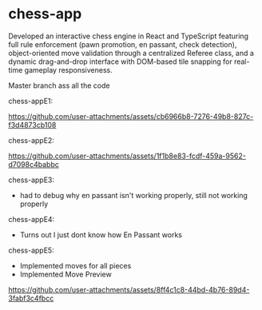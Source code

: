 # chess-app
Developed an interactive chess engine in React and TypeScript featuring full rule enforcement (pawn promotion, en passant, check detection), object-oriented move validation through a centralized Referee class, and a dynamic drag-and-drop interface with DOM-based tile snapping for real-time gameplay responsiveness.

Master branch ass all the code

chess-appE1:

https://github.com/user-attachments/assets/cb6966b8-7276-49b8-827c-f3d4873cb108

chess-appE2:

https://github.com/user-attachments/assets/1f1b8e83-fcdf-459a-9562-d7098c4babbc

chess-appE3:
- had to debug why en passant isn't working properly, still not working properly

chess-appE4:
- Turns out I just dont know how En Passant works

chess-appE5:
- Implemented moves for all pieces
- Implemented Move Preview

https://github.com/user-attachments/assets/8ff4c1c8-44bd-4b76-89d4-3fabf3c4fbcc

